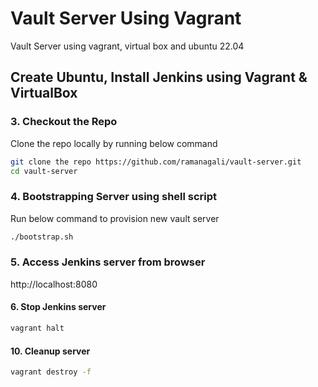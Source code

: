 # Vault Server Using Vagrant

Vault Server using vagrant, virtual box and ubuntu 22.04

## Create Ubuntu, Install Jenkins using Vagrant & VirtualBox

### 3. Checkout the Repo
Clone the repo locally by running below command 
  
```sh 
git clone the repo https://github.com/ramanagali/vault-server.git
cd vault-server
```

### 4. Bootstrapping Server using shell script
Run below command to provision new vault server

```sh
./bootstrap.sh
```

### 5. Access Jenkins server from browser

http://localhost:8080

#### 6. Stop Jenkins server

```sh
vagrant halt
```

#### 10. Cleanup server
```sh
vagrant destroy -f
```
